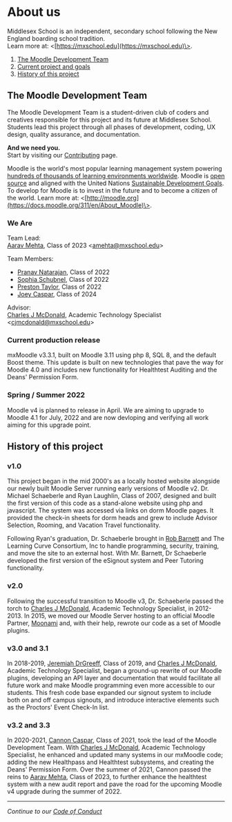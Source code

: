 # About us
Middlesex School is an independent, secondary school following the New England boarding school tradition.  </br>
Learn more at: \<[https://mxschool.edu](https://mxschool.edu)\>.

1. [The Moodle Development Team](#team)
2. [Current project and goals](#goals)
3. [History of this project](#history)

<a name="team"></a>
## The Moodle Development Team
The Moodle Development Team is a student-driven club of coders and creatives responsible for this project and its future at Middlesex School. Students lead this project through all phases of development, coding, UX design, quality assurance, and documentation.

**And we need you.** \
Start by visiting our [Contributing](/docs/CONTRIBUTING.md) page.

Moodle is the world's most popular learning management system powering [hundreds of thousands of learning environments worldwide](https://stats.moodle.org). Moodle is [open source](https://en.wikipedia.org/wiki/Open_source) and aligned with the United Nations [Sustainable Development Goals](https://www.un.org/sustainabledevelopment/). To develop for Moodle is to invest in the future and to become a citizen of the world. Learn more at: \<[http://moodle.org](https://docs.moodle.org/311/en/About_Moodle)\>.

### We Are
Team Lead: </br>
[Aarav Mehta](https://github.com/AaravMehta4897), Class of 2023 \<amehta@mxschool.edu\>

Team Members:
- [Pranav Natarajan](https://github.com/CurryBoy9000), Class of 2022
- [Sophia Schubnel](https://github.com/MXSophia), Class of 2022
- [Preston Taylor](https://github.com/pjtaylorMx), Class of 2022
- [Joey Caspar](https://github.com/JoeyCaspar), Class of 2024

Advisor: </br>
[Charles J McDonald](https://github.com/MXchuck), Academic Technology Specialist \<cjmcdonald@mxschool.edu\>

<a name="goals"></a>
### Current production release
mxMoodle v3.3.1, built on Moodle 3.11 using php 8, SQL 8, and the default Boost theme. This update is built on new technologies that pave the way for Moodle 4.0 and includes new functionality for Healthtest Auditing and the Deans' Permission Form.

### Spring / Summer 2022
Moodle v4 is planned to release in April. We are aiming to upgrade to Moodle 4.1 for July, 2022 and are now devloping and verifying all work aiming for this upgrade point.

<a name="history"></a>
## History of this project
### v1.0
This project began in the mid 2000's as a locally hosted website alongside our newly built Moodle Server running early versions of Moodle v2. Dr. Michael Schaeberle and Ryan Laughlin, Class of 2007, designed and built the first version of this code as a stand-alone website using php and javascript. The system was accessed via links on dorm Moodle pages. It provided the check-in sheets for dorm heads and grew to include Advisor Selection, Rooming, and Vacation Travel functionality.

Following Ryan's graduation, Dr. Schaeberle brought in [Rob Barnett](https://www.linkedin.com/in/rob-barnett-81b7638/) and The Learning Curve Consortium, Inc to handle programming, security, training, and move the site to an external host. With Mr. Barnett, Dr Schaeberle developed the first version of the eSignout system and Peer Tutoring functionality.

### v2.0
Following the successful transition to Moodle v3, Dr. Schaeberle passed the torch to [Charles J McDonald](https://github.com/MXchuck), Academic Technology Specialist, in 2012-2013. In 2015, we moved our Moodle Server hosting to an official Moodle Partner, [Moonami](https://www.moonami.com) and, with their help, rewrote our code as a set of Moodle plugins.

### v3.0 and 3.1
In 2018-2019, [Jeremiah DrGreeff](https://github.com/jrdegreeff), Class of 2019, and [Charles J McDonald](https://github.com/MXchuck), Academic Technology Specialist, began a ground-up rewrite of our Moodle plugins, developing an API layer and documentation that would facilitate all future work and make Moodle programming even more accessible to our students. This fresh code base expanded our signout system to include both on and off campus signouts, and introduce interactive elements such as the Proctors' Event Check-In list.

### v3.2 and 3.3
In 2020-2021, [Cannon Caspar](https://github.com/Cannon544), Class of 2021, took the lead of the Moodle Development Team. With [Charles J McDonald](https://github.com/MXchuck), Academic Technology Specialist, he enhanced and updated many systems in our mxMoodle code; adding the new Healthpass and Healthtest subsystems, and creating the Deans' Permission Form. Over the summer of 2021, Cannon passed the reins to [Aarav Mehta](https://github.com/AaravMehta4897), Class of 2023, to further enhance the healthtest system with a new audit report and pave the road for the upcoming Moodle v4 upgrade during the summer of 2022.

-----
*Continue to our [Code of Conduct](/docs/CODE_OF_CONDUCT.md)*
